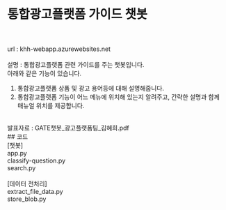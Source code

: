 # 통합광고플랫폼 가이드 챗봇<br/> <br/>
url : khh-webapp.azurewebsites.net<br/>
<br/>
설명 : 통합광고플랫폼 관련 가이드를 주는 챗봇입니다.<br/>
아래와 같은 기능이 있습니다.<br/>
1. 통합광고플랫폼 상품 및 광고 용어등에 대해 설명해줍니다.<br/>
2. 통합광고플랫폼 기능이 어느 메뉴에 위치해 있는지 알려주고, 간략한 설명과 함께 매뉴얼 위치를 제공합니다.<br/>
<br/>
발표자료 : GATE챗봇_광고플랫폼팀_김혜희.pdf
<br/>
## 코드 <br/>
[챗봇] <br/>
app.py<br/>
classify-question.py<br/>
search.py<br/>
<br/>
[데이터 전처리] <br/>
extract_file_data.py <br/>
store_blob.py<br/>



